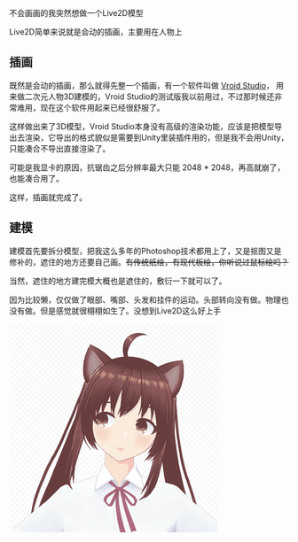 不会画画的我突然想做一个Live2D模型

Live2D简单来说就是会动的插画，主要用在人物上

## 插画

既然是会动的插画，那么就得先整一个插画，有一个软件叫做 [Vroid Studio](https://vroid.pixiv.net/)， 用来做二次元人物3D建模的，Vroid Studio的测试版我以前用过，不过那时候还非常难用，现在这个软件用起来已经很舒服了。

这样做出来了3D模型，Vroid Studio本身没有高级的渲染功能，应该是把模型导出去渲染，它导出的格式貌似是需要到Unity里装插件用的，但是我不会用Unity，只能凑合不导出直接渲染了。

可能是我显卡的原因，抗锯齿之后分辨率最大只能 2048 * 2048，再高就崩了，也能凑合用了。

这样，插画就完成了。

## 建模
建模首先要拆分模型，把我这么多年的Photoshop技术都用上了，又是抠图又是修补的，遮住的地方还要自己画。~~有传统纸绘，有现代板绘，你听说过鼠标绘吗？~~

当然，遮住的地方建完模大概也是遮住的，敷衍一下就可以了。

因为比较懒，仅仅做了眼部、嘴部、头发和挂件的运动。头部转向没有做。物理也没有做。但是感觉就很栩栩如生了。没想到Live2D这么好上手

![Live2D模型](/datas/images/10-2.gif)


